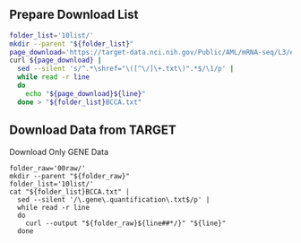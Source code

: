 
## Prepare Download List

```bash
folder_list='10list/'
mkdir --parent "${folder_list}"
page_download='https://target-data.nci.nih.gov/Public/AML/mRNA-seq/L3/expression/BCCA/'
curl ${page_download} | 
  sed --silent 's/^.*\shref="\([^\/]\+.txt\)".*$/\1/p' | 
  while read -r line
  do
    echo "${page_download}${line}"
  done > "${folder_list}BCCA.txt"

```

## Download Data from TARGET 

Download Only GENE Data 

```
folder_raw='00raw/'
mkdir --parent "${folder_raw}"
folder_list='10list/'
cat "${folder_list}BCCA.txt" | 
  sed --silent '/\.gene\.quantification\.txt$/p' |
  while read -r line
  do 
    curl --output "${folder_raw}${line##*/}" "${line}"
  done

```

